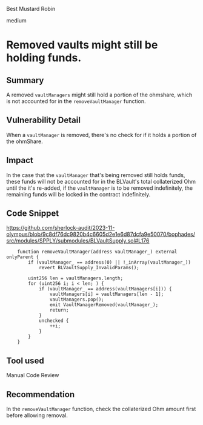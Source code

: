 Best Mustard Robin

medium

# Removed vaults might still be holding funds.


## Summary
A removed `vaultManagers` might still hold a portion of the ohmshare, which is not accounted for in the `removeVaultManager` function.

## Vulnerability Detail

When a `vaultManager` is removed, there's no check for if it holds a portion of the ohmShare. 

## Impact
In the case that the `vaultManager` that's being removed still holds funds, these funds will not be accounted for in the BLVault's total collaterized Ohm until the  it's re-added, if the `vaultManager` is to be removed indefinitely, the remaining funds will be locked in the contract indefinitely.
## Code Snippet
https://github.com/sherlock-audit/2023-11-olympus/blob/9c8df76dc9820b4c6605d2e1e6d87dcfa9e50070/bophades/src/modules/SPPLY/submodules/BLVaultSupply.sol#L176

```solidity
    function removeVaultManager(address vaultManager_) external onlyParent {
        if (vaultManager_ == address(0) || !_inArray(vaultManager_))
            revert BLVaultSupply_InvalidParams();

        uint256 len = vaultManagers.length;
        for (uint256 i; i < len; ) {
            if (vaultManager_ == address(vaultManagers[i])) {
                vaultManagers[i] = vaultManagers[len - 1];
                vaultManagers.pop();
                emit VaultManagerRemoved(vaultManager_);
                return;
            }
            unchecked {
                ++i;
            }
        }
    }
```
## Tool used
Manual Code Review

## Recommendation
In the `removeVaultManager` function, check the collaterized Ohm amount first before allowing removal. 
